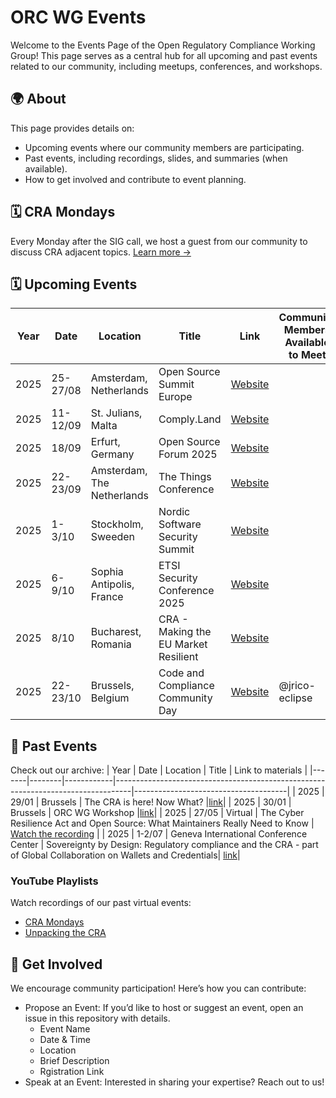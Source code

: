 
# ORC WG Events

Welcome to the Events Page of the Open Regulatory Compliance Working Group! This page serves as a central hub for all upcoming and past events related to our community, including meetups, conferences, and workshops.

## 🌍 About

This page provides details on:
- Upcoming events where our community members are participating.
- Past events, including recordings, slides, and summaries (when available).
- How to get involved and contribute to event planning.

## 🗓️ CRA Mondays

Every Monday after the SIG call, we host a guest from our community to discuss CRA adjacent topics. [Learn more →](./cra-mondays/)

## 🗓️ Upcoming Events
| Year  | Date   | Location   | Title    |   Link | Community Members Available to Meet
|-------|--------|------------|--------- |----|------------|
| 2025 | 25-27/08 | Amsterdam, Netherlands | Open Source Summit Europe | [Website](https://events.linuxfoundation.org/open-source-summit-europe/)| 
| 2025 | 11-12/09 | St. Julians, Malta | Comply.Land | [Website](https://comply.land/)| 
| 2025 | 18/09 | Erfurt, Germany | Open Source Forum 2025 | [Website](https://www.bitkom.org/Forum-Open-Source-2025)|
| 2025 | 22-23/09 | Amsterdam, The Netherlands | The Things Conference | [Website](https://www.thethingsconference.com/)|
| 2025 | 1-3/10 | Stockholm, Sweeden | Nordic Software Security Summit | [Website](https://nsss.se/)|
| 2025 | 6-9/10 | Sophia Antipolis, France | ETSI Security Conference 2025 | [Website](https://www.etsi.org/events/upcoming-events/2481-etsi-security-conference-oct2025)|
| 2025 | 8/10 | Bucharest, Romania | CRA - Making the EU Market Resilient | [Website](https://www.enisa.europa.eu/events/cra-making-the-eu-market-resilient)|
| 2025 | 22-23/10 | Brussels, Belgium | Code and Compliance Community Day | [Website](https://www.eclipse-foundation.events/event/Code-and-compliance-Community-Day-2025/summary)| @jrico-eclipse


[//]: #  (Event Name: [Title of the Event] )

[//]: #  (Date & Time: [DD-MM-YYYY] at [HH:MM Timezone])

[//]: #  (Location: [Online / In-person Location])

[//]: #  (Description: [Brief overview of the event and topics covered])

[//]: #  (Registration Link: [URL])

## 🎥 Past Events

Check out our archive:
| Year  | Date   | Location   | Title                                                                            | Link to materials                    |
|-------|--------|------------|----------------------------------------------------------------------------------|--------------------------------------|
| 2025  | 29/01  | Brussels   | The CRA is here! Now What?                |[link](https://github.com/orcwg/orcwg/tree/main/events/2025-01-brussels-meetup)| 
| 2025  | 30/01  | Brussels   | ORC WG Workshop                           |[link](https://github.com/orcwg/orcwg/tree/main/events/2025-01-brussels-workshop)| 
| 2025 | 27/05 | Virtual | The Cyber Resilience Act and Open Source: What Maintainers Really Need to Know | [Watch the recording](https://www.youtube.com/live/DLxZdU8kzxM?si=L-mu99GN7R_OeUPS) |
| 2025 | 1-2/07 | Geneva International Conference Center | Sovereignty by Design: Regulatory compliance and the CRA - part of Global Collaboration on Wallets and Credentials| [link](./2025-07-global-digital-collaboration/)|



### YouTube Playlists

Watch recordings of our past virtual events:

- [CRA Mondays](https://www.youtube.com/playlist?list=PLy7t4z5SYNaT-DjqGR0ORSSZGZYW8qmRs)
- [Unpacking the CRA](https://www.youtube.com/playlist?list=PLy7t4z5SYNaTnHCiz8ADmGZ_z6YZGd0wI)
  
## 🤝 Get Involved

We encourage community participation! Here’s how you can contribute:

- Propose an Event: If you’d like to host or suggest an event, open an issue in this repository with details.
  - Event Name
  - Date & Time
  - Location
  - Brief Description
  - Rgistration Link 
- Speak at an Event: Interested in sharing your expertise? Reach out to us!




